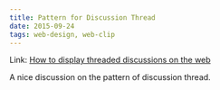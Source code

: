 ```yaml
---
title: Pattern for Discussion Thread
date: 2015-09-24
tags: web-design, web-clip
---
```


Link: [How to display threaded discussions on the web](http://www.elezea.com/2015/09/how-to-display-threaded-discussions-on-the-web/)

A nice discussion on the pattern of discussion thread.